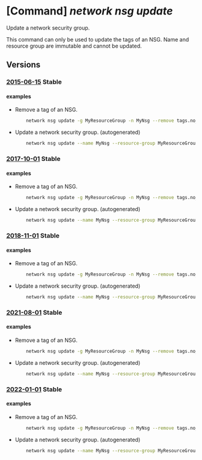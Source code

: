# [Command] _network nsg update_

Update a network security group.

This command can only be used to update the tags of an NSG. Name and resource group are immutable and cannot be updated.

## Versions

### [2015-06-15](/Resources/mgmt-plane/L3N1YnNjcmlwdGlvbnMve30vcmVzb3VyY2Vncm91cHMve30vcHJvdmlkZXJzL21pY3Jvc29mdC5uZXR3b3JrL25ldHdvcmtzZWN1cml0eWdyb3Vwcy97fQ==/2015-06-15.xml) **Stable**

<!-- mgmt-plane /subscriptions/{}/resourcegroups/{}/providers/microsoft.network/networksecuritygroups/{} 2015-06-15 -->

#### examples

- Remove a tag of an NSG.
    ```bash
        network nsg update -g MyResourceGroup -n MyNsg --remove tags.no_80
    ```

- Update a network security group. (autogenerated)
    ```bash
        network nsg update --name MyNsg --resource-group MyResourceGroup --set tags.CostCenter=MyBusinessGroup
    ```

### [2017-10-01](/Resources/mgmt-plane/L3N1YnNjcmlwdGlvbnMve30vcmVzb3VyY2Vncm91cHMve30vcHJvdmlkZXJzL21pY3Jvc29mdC5uZXR3b3JrL25ldHdvcmtzZWN1cml0eWdyb3Vwcy97fQ==/2017-10-01.xml) **Stable**

<!-- mgmt-plane /subscriptions/{}/resourcegroups/{}/providers/microsoft.network/networksecuritygroups/{} 2017-10-01 -->

#### examples

- Remove a tag of an NSG.
    ```bash
        network nsg update -g MyResourceGroup -n MyNsg --remove tags.no_80
    ```

- Update a network security group. (autogenerated)
    ```bash
        network nsg update --name MyNsg --resource-group MyResourceGroup --set tags.CostCenter=MyBusinessGroup
    ```

### [2018-11-01](/Resources/mgmt-plane/L3N1YnNjcmlwdGlvbnMve30vcmVzb3VyY2Vncm91cHMve30vcHJvdmlkZXJzL21pY3Jvc29mdC5uZXR3b3JrL25ldHdvcmtzZWN1cml0eWdyb3Vwcy97fQ==/2018-11-01.xml) **Stable**

<!-- mgmt-plane /subscriptions/{}/resourcegroups/{}/providers/microsoft.network/networksecuritygroups/{} 2018-11-01 -->

#### examples

- Remove a tag of an NSG.
    ```bash
        network nsg update -g MyResourceGroup -n MyNsg --remove tags.no_80
    ```

- Update a network security group. (autogenerated)
    ```bash
        network nsg update --name MyNsg --resource-group MyResourceGroup --set tags.CostCenter=MyBusinessGroup
    ```

### [2021-08-01](/Resources/mgmt-plane/L3N1YnNjcmlwdGlvbnMve30vcmVzb3VyY2Vncm91cHMve30vcHJvdmlkZXJzL21pY3Jvc29mdC5uZXR3b3JrL25ldHdvcmtzZWN1cml0eWdyb3Vwcy97fQ==/2021-08-01.xml) **Stable**

<!-- mgmt-plane /subscriptions/{}/resourcegroups/{}/providers/microsoft.network/networksecuritygroups/{} 2021-08-01 -->

#### examples

- Remove a tag of an NSG.
    ```bash
        network nsg update -g MyResourceGroup -n MyNsg --remove tags.no_80
    ```

- Update a network security group. (autogenerated)
    ```bash
        network nsg update --name MyNsg --resource-group MyResourceGroup --set tags.CostCenter=MyBusinessGroup
    ```

### [2022-01-01](/Resources/mgmt-plane/L3N1YnNjcmlwdGlvbnMve30vcmVzb3VyY2Vncm91cHMve30vcHJvdmlkZXJzL21pY3Jvc29mdC5uZXR3b3JrL25ldHdvcmtzZWN1cml0eWdyb3Vwcy97fQ==/2022-01-01.xml) **Stable**

<!-- mgmt-plane /subscriptions/{}/resourcegroups/{}/providers/microsoft.network/networksecuritygroups/{} 2022-01-01 -->

#### examples

- Remove a tag of an NSG.
    ```bash
        network nsg update -g MyResourceGroup -n MyNsg --remove tags.no_80
    ```

- Update a network security group. (autogenerated)
    ```bash
        network nsg update --name MyNsg --resource-group MyResourceGroup --set tags.CostCenter=MyBusinessGroup
    ```
